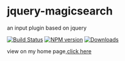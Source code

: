 jquery-magicsearch
====
an input plugin based on jquery

[![Build Status](https://travis-ci.org/dingyi1993/jquery-magicsearch.svg?branch=master)](https://travis-ci.org/dingyi1993/jquery-magicsearch)
[![NPM version](https://img.shields.io/npm/v/magicsearch.svg)](https://www.npmjs.com/package/magicsearch)
[![Downloads](https://img.shields.io/npm/dt/magicsearch.svg)](https://www.npmjs.com/package/magicsearch)

view on my home page,[click here](http://www.choujindeputao.com/magicsearch/)
